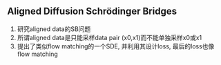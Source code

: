 ## Aligned Diffusion Schrödinger Bridges
1. 研究aligned data的SB问题
2. 所谓aligned data是只能采样data pair (x0,x1)而不能单独采样x0或x1
3. 提出了类似flow matching的一个SDE, 并利用其设计loss, 最后的loss也像flow matching